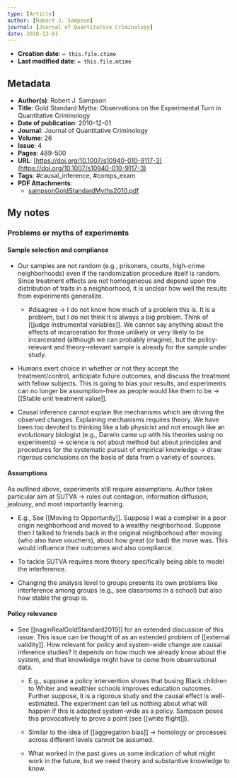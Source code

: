 ```yaml
---
type: [Article]
author: [Robert J. Sampson]
journal: [Journal of Quantitative Criminology]
date: 2010-12-01
---
```


* **Creation date**: `= this.file.ctime`
* **Last modified date**: `= this.file.mtime`

## Metadata

* **Author(s)**: Robert J. Sampson
* **Title**: Gold Standard Myths: Observations on the Experimental Turn in Quantitative Criminology
* **Date of publication**: 2010-12-01
* **Journal**: Journal of Quantitative Criminology
* **Volume**: 26
* **Issue**: 4
* **Pages**: 489-500
* **URL**: [https://doi.org/10.1007/s10940-010-9117-3](https://doi.org/10.1007/s10940-010-9117-3)
* **Tags**: #causal_inference, #comps_exam
* **PDF Attachments**:
  * [sampsonGoldStandardMyths2010.pdf](zotero://open-pdf/library/items/R2TC5Z4D)

## My notes

### Problems or myths of experiments

#### Sample selection and compliance

* Our samples are not random (e.g., prisoners, courts, high-crime neighborhoods) even if the randomization procedure itself is random. Since treatment effects are not homogeneous and depend upon the distribution of traits in a neighborhood, it is unclear how well the results from experiments generalize.

	* #disagree -> I do not know how much of a problem this is. It is a problem, but I do not think it is always a big problem. Think of [[judge instrumental variables]]. We cannot say anything about the effects of incarceration for those unlikely or very likely to be incarcerated (although we can probably imagine), but the policy-relevant and theory-relevant sample is already for the sample under study.
	  
* Humans exert choice in whether or not they accept the treatment/control, anticipate future outcomes, and discuss the treatment with fellow subjects. This is going to bias your results, and experiments can no longer be assumption-free as people would like them to be -> [[Stable unit treatment value]].
  
* Causal inference cannot explain the mechanisms which are driving the observed changes. Explaining mechanisms requires theory. We have been too devoted to thinking like a lab physicist and not enough like an evolutionary biologist (e.g., Darwin came up with his theories using no experiments) -> science is not about method but about principles and procedures for the systematic pursuit of empirical knowledge -> draw rigorous conclusions on the basis of data from a variety of sources.

#### Assumptions

As outlined above, experiments still require assumptions. Author takes particular aim at SUTVA -> rules out contagion, information diffusion, jealousy, and most importantly learning.

* E.g., See [[Moving to Opportunity]]. Suppose I was a complier in a poor origin neighborhood and moved to a wealthy neighborhood. Suppose then I talked to friends back in the original neighborhood after moving (who also have vouchers), about how great (or bad) the move was. This would influence their outcomes and also compliance.
  
* To tackle SUTVA requires more theory specifically being able to model the interference.
  
* Changing the analysis level to groups presents its own problems like interference among groups (e.g., see classrooms in a school) but also how stable the group is.

#### Policy relevance

* See [[naginRealGoldStandard2019]] for an extended discussion of this issue. This issue can be thought of as an extended problem of [[external validity]]. How relevant for policy and system-wide change are causal inference studies? It depends on how much we already know about the system, and that knowledge might have to come from observational data.
  
	* E.g., suppose a policy intervention shows that busing Black children to Whiter and wealthier schools improves education outcomes. Further suppose, it is a rigorous study and the causal effect is well-estimated. The experiment can tell us nothing about what will happen if this is adopted system-wide as a policy. Sampson poses this provocatively to prove a point (see [[white flight]]).
	  
	* Similar to the idea of [[aggregation bias]] -> homology or processes across different levels cannot be assumed.
	  
	* What worked in the past gives us some indication of what might work in the future, but we need theory and substantive knowledge to know. 